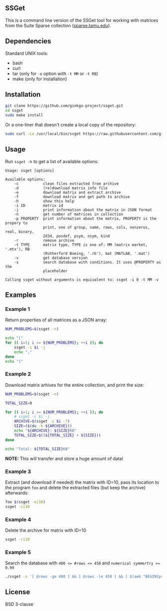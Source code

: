 SSGet
-----

This is a command line version of the SSGet tool for working with matrices from
the Suite Sparse collection ([sparse.tamu.edu](sparse.tamu.edu)).

Dependencies
------------

Standard UNIX tools:

*   bash
*   curl
*   tar (only for `-e` option with `-t MM` or `-t RB`)
*   make (only for installation)


Installation
------------

```sh
git clone https://github.com/ginkgo-project/ssget.git
cd ssget
sudo make install
```

Or a one-liner that doesn't create a local copy of the repository:

```sh
sudo curl -Lo /usr/local/bin/ssget https://raw.githubusercontent.com/ginkgo-project/ssget/master/ssget
```

Usage
-----

Run `ssget -h` to get a list of available options:

```
Usage: ssget [options]

Available options:
    -c           clean files extracted from archive
    -d           (re)download matrix info file
    -e           download matrix and extract archive
    -f           download matrix and get path to archive
    -h           show this help
    -i ID        matrix id
    -j           print information about the matrix in JSON format
    -n           get number of matrices in collection
    -p PROPERTY  print information about the matrix, PROPERTY is the propery to
                 print, one of group, name, rows, cols, nonzeros, real, binary,
                 2d3d, posdef, psym, nsym, kind
    -r           remove archive
    -t TYPE      matrix type, TYPE is one of: MM (matrix market, '.mtx'), RB
                 (Rutherford Boeing, '.rb'), mat (MATLAB, '.mat')
    -v           get database version
    -s           search database with conditions. It uses @PROPERTY as the
                 placeholder

Calling ssget without arguments is equivalent to: ssget -i 0 -t MM -v
```

Examples
--------


### Example 1

Return properties of all matrices as a JSON array:

```sh
NUM_PROBLEMS=$(ssget -n)

echo "["
for (( i=1; i <= ${NUM_PROBLEMS}; ++i )); do
    ssget -i $i -j
    echo ","
done
echo "]"
```


### Example 2

Download matrix arhives for the entire collection, and print the size:

```sh
NUM_PROBLEMS=$(ssget -n)

TOTAL_SIZE=0

for (( i=1; i <= ${NUM_PROBLEMS}; ++i )); do
    # ssget -i $i -j
    ARCHIVE=$(ssget -i $i -f)
    SIZE=($(du -k ${ARCHIVE}))
    echo "${ARCHIVE}: ${SIZE}KB"
    TOTAL_SIZE=$((${TOTAL_SIZE} + ${SIZE}))
done

echo "Total: ${TOTAL_SIZE}KB"
```

__NOTE:__ This will transfer and store a huge amount of data!


### Example 3
Extract (and download if needed) the matrix with ID=10, pass its location to
the program `foo` and delete the extracted files (but keep the archive)
afterwards:

```sh
foo $(ssget -ei10)
ssget -ci10
```

### Example 4
Delete the archive for matrix with ID=10

```sh
ssget -ri10
```

### Example 5
Search the database with `400 <= #rows <= 450` and
`numerical symmertry >= 0.99`

```sh
./ssget -s '[ @rows -ge 400 ] && [ @rows -le 450 ] && [ $(awk "BEGIN{print(@nsym <= 0.99)}") -eq 1 ]'
```

License
-------
BSD 3-clause

